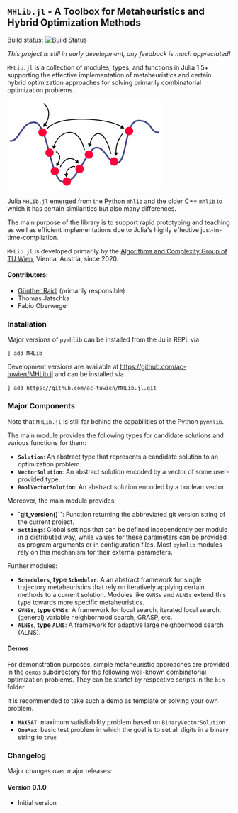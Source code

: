 ## `MHLib.jl` - A Toolbox for Metaheuristics and Hybrid Optimization Methods

Build status:
[![Build Status](https://travis-ci.com/ac-tuwien/MHLib.jl.svg?branch=master)](https://travis-ci.com/ac-tuwien/MHLib.jl)

_This project is still in early development, any feedback is much appreciated!_

`MHLib.jl` is a collection of modules, types, and functions  in Julia 1.5+ supporting
the effective implementation of metaheuristics and certain hybrid optimization approaches
for solving primarily  combinatorial optimization problems.

![ ](mh.png)

Julia `MHLib.jl` emerged from the
[Python `mhlib`](https://github.com/ac-tuwien/pymhlib) and the older
[C++ `mhlib`](https://bitbucket.org/ads-tuwien/mhlib) to which it has certain similarities
but also many differences.

The main purpose of the library is to support rapid prototyping and teaching as well
as efficient implementations due to Julia's highly effective just-in-time-compilation.

`MHLib.jl` is developed primarily by the
[Algorithms and Complexity Group of TU Wien](https://www.ac.tuwien.ac.at),
Vienna, Austria, since 2020.

#### Contributors:
- [Günther Raidl](https://www.ac.tuwien.ac.at/raidl) (primarily responsible)
- Thomas Jatschka
- Fabio Oberweger

### Installation

Major versions of `pymhlib` can be installed from the Julia REPL via

    ] add MHLib

Development versions are available at https://github.com/ac-tuwien/MHLib.jl and can be
installed via

    ] add https://github.com/ac-tuwien/MHLib.jl.git

### Major Components

Note that `MHLib.jl` is still far behind the capabilities of the Python `pymhlib`.

The main module provides the following types for candidate solutions and various
functions for them:
- **`Solution`**:
    An abstract type that represents a candidate solution to an optimization problem.
- **`VectorSolution`**:
    An abstract solution encoded by a vector of some user-provided type.
- **`BoolVectorSolution`**:
    An abstract solution encoded by a boolean vector.

Moreover, the main module provides:
- **`git_version()``**:
    Function returning the abbreviated git version string of the current project.
- **`settings`**:
    Global settings that can be defined independently per module in a distributed
    way, while values for these parameters can be provided as program arguments or in
    configuration files. Most `pyhmlib` modules rely on this mechanism for their external
    parameters.

Further modules:

- **`Schedulers`, type `Scheduler`**:
    A an abstract framework for single trajectory metaheuristics that rely on iteratively
    applying certain methods to a current solution.
    Modules like `GVNSs` and `ALNSs` extend this type towards
    more specific metaheuristics.
- **`GVNSs`, type `GVNSs`**:
    A framework for local search, iterated local search, (general) variable neighborhood
    search, GRASP, etc.
- **`ALNSs`, type `ALNS`**:
    A framework for adaptive large neighborhood search (ALNS).


#### Demos

For demonstration purposes, simple metaheuristic approaches are provided in the `demos`
subdirectory for the following well-known combinatorial optimization problems.
They can be startet by respective scripts in the `bin` folder.

It is recommended to take such a demo as template or solving your own problem.

- **`MAXSAT`**: maximum satisfiability problem based on `BinaryVectorSolution`
- **`OneMax`**: basic test problem in which the goal is to set all digits in a binary
    string to `true`


### Changelog

Major changes over major releases:

#### Version 0.1.0
- Initial version
